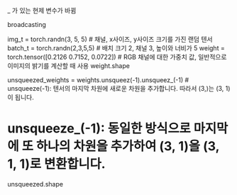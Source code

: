 _ 가 있는 현제 변수가 바뀜

broadcasting 

img_t = torch.randn(3, 5, 5) # 채널, x사이즈, y사이즈 크기를 가진 랜덤 텐서
batch_t = torch.randn(2,3,5,5) # 배치 크기 2, 채널 3, 높이와 너비가 5
weight = torch.tensor([0.2126 0.7152, 0.0722]) # RGB 채널에 대한 가중치 값, 일반적으로 이미지의 밝기를 계산할 때 사용
weight.shape

unsqueezed_weights = weights.unsqueez(-1).unsqueez_(-1) # unsqueeze(-1): 텐서의 마지막 차원에 새로운 차원을 추가합니다. 따라서 (3,)는 (3, 1)이 됩니다.
# unsqueeze_(-1): 동일한 방식으로 마지막에 또 하나의 차원을 추가하여 (3, 1)을 (3, 1, 1)로 변환합니다.
unsqueezed.shape